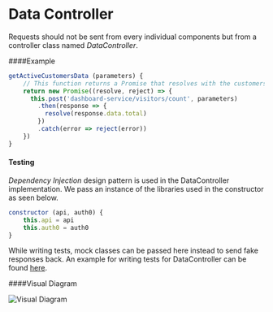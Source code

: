 # Data Controller

Requests should not be sent from every individual components but from a controller class named *DataController*.

####Example

```javascript
getActiveCustomersData (parameters) {
    // This function returns a Promise that resolves with the customers count
    return new Promise((resolve, reject) => {
      this.post('dashboard-service/visitors/count', parameters)
        .then(response => {
          resolve(response.data.total)
        })
        .catch(error => reject(error))
    })
}
```



#### Testing

*Dependency Injection* design pattern is used in the DataController implementation. We pass an instance of the libraries used in the constructor as seen below.

```javascript
constructor (api, auth0) {
    this.api = api
    this.auth0 = auth0
}
```

While writing tests, mock classes can be passed here instead to send fake responses back. An example for writing tests for DataController can be found [here](https://github.com/codeuniversity/triangl-dashboard/blob/develop/test/unit/specs/DataController.test.js).



####Visual Diagram

![Visual Diagram](https://duaw26jehqd4r.cloudfront.net/items/0E1N2r393Q1X1R140M08/Untitled%20Diagram-2.jpg?v=d03ab9ed)

